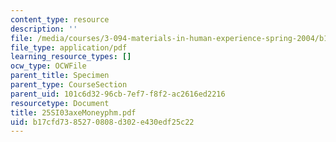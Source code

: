 ```yaml
---
content_type: resource
description: ''
file: /media/courses/3-094-materials-in-human-experience-spring-2004/b17cfd7385270808d302e430edf25c22_25SI03axeMoneyphm.pdf
file_type: application/pdf
learning_resource_types: []
ocw_type: OCWFile
parent_title: Specimen
parent_type: CourseSection
parent_uid: 101c6d32-96cb-7ef7-f8f2-ac2616ed2216
resourcetype: Document
title: 25SI03axeMoneyphm.pdf
uid: b17cfd73-8527-0808-d302-e430edf25c22
---
```

